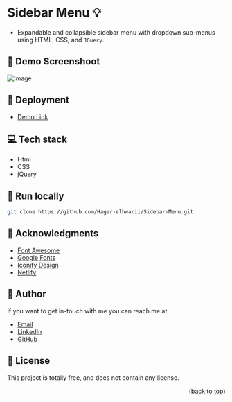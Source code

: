 # Sidebar Menu :bulb:
<a name="readme-top"></a>
- Expandable and collapsible sidebar menu with dropdown sub-menus using HTML, CSS, and `JQuery`.

## :camera_flash: Demo Screenshoot
![image](https://github.com/Hager-elhwarii/Sidebar-Menu/assets/80959882/c14d472f-2792-4b6b-8dd0-ce9f0c0af109)


## 🚀 Deployment 
- [Demo Link](https://sidebar-menu-dottie.netlify.app/)

## 💻 Tech stack
- Html
- CSS
- jQuery

##  🔐 Run locally 

```bash
git clone https://github.com/Hager-elhwarii/Sidebar-Menu.git
```

## 📌 Acknowledgments

- [Font Awesome](https://fontawesome.com/)
- [Google Fonts](http://hager.a.elhawary@gmail.com/)
- [Iconify Design](https://iconify.design/)
- [Netlify](https://www.netlify.com/)

  
## 🦄 Author
If you want to get in-touch with me you can reach me at:

-  [Email](http://hager.a.elhawary@gmail.com/)
-  [LinkedIn](https://www.linkedin.com/in/hager-omar-elhawary/)
-  [GitHub](https://github.com/Hager-elhwarii)

## 📘 License
This project is totally free,  and does not contain any license.

<p align="right">(<a href="#readme-top">back to top</a>)</p>
